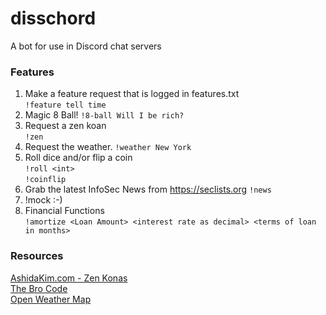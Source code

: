# disschord
A bot for use in Discord chat servers

### Features
1. Make a feature request that is logged in features.txt      
	`!feature tell time`
2. Magic 8 Ball!
	`!8-ball Will I be rich?`
3. Request a zen koan      
        `!zen`
4. Request the weather.
	`!weather New York`      
5. Roll dice and/or flip a coin      
	`!roll <int>`      
	`!coinflip`      
6. Grab the latest InfoSec News from https://seclists.org
	`!news`
7. !mock :-)      
8. Financial Functions      
	`!amortize <Loan Amount> <interest rate as decimal> <terms of loan in months>`      

### Resources
[AshidaKim.com - Zen Konas](http://www.ashidakim.com/zenkoans/zenindex.html)      
[The Bro Code](https://brocode.org/the-code/)      
[Open Weather Map](https://openweathermap.org)
